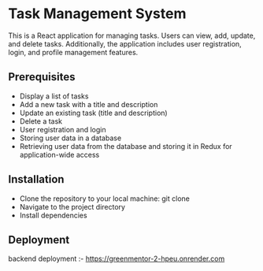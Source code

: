 # Task Management System

This is a React application for managing tasks. Users can view, add, update, and delete tasks. Additionally, the application includes user registration, login, and profile management features.

## Prerequisites

- Display a list of tasks
- Add a new task with a title and description
- Update an existing task (title and description)
- Delete a task
- User registration and login
- Storing user data in a database
- Retrieving user data from the database and storing it in Redux for application-wide access

## Installation

- Clone the repository to your local machine:  git clone <repository-url>
- Navigate to the project directory
- Install dependencies


## Deployment

backend deployment :- https://greenmentor-2-hpeu.onrender.com




